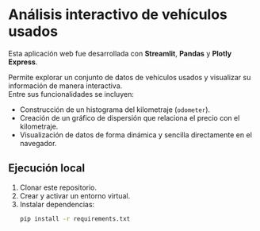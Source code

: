 # Análisis interactivo de vehículos usados

Esta aplicación web fue desarrollada con **Streamlit**, **Pandas** y **Plotly Express**.

Permite explorar un conjunto de datos de vehículos usados y visualizar su información de manera interactiva.  
Entre sus funcionalidades se incluyen:

- Construcción de un histograma del kilometraje (`odometer`).
- Creación de un gráfico de dispersión que relaciona el precio con el kilometraje.
- Visualización de datos de forma dinámica y sencilla directamente en el navegador.

## Ejecución local
1. Clonar este repositorio.
2. Crear y activar un entorno virtual.
3. Instalar dependencias:
   ```bash
   pip install -r requirements.txt
